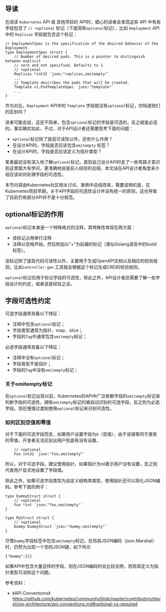 ## 导读
在阅读 `Kubernetes` API 或 其他项目的 API时，细心的读者会发现这些 API 中有些字段包含了 `// +optional` 标记（下面简称`optional`标记），比如 `Deployment` API中的 `Replicas` 字段就包含这个标记：
```
// DeploymentSpec is the specification of the desired behavior of the Deployment.
type DeploymentSpec struct {
	// Number of desired pods. This is a pointer to distinguish between explicit
	// zero and not specified. Defaults to 1.
	// +optional
	Replicas *int32 `json:"replicas,omitempty"`
	...
	// Template describes the pods that will be created.
	Template v1.PodTemplateSpec `json:"template"`
	...
}
```

作为对比，`Deployment` API中的 `Template` 字段就没有`optional`标记，你知道他们的区别吗？

读者可能会说，这还不简单，包含`optional`标记的字段是可选的，反之就是必选的。事实确实如此，不过，对于API设计者还需要思考下面的问题：
- `optional`标记除了提高可读性以外，还有什么作用？
- 在设计API时，字段是否应该包含`omitempty` 标签？
- 在设计API时，字段是否应该定义为指针类型？

笔者最初没有深入地了解`optional`标记，直到自己设计API时走了一些弯路才意识到这里面大有学问，更准确地说是前人经验的总结。本文站在API设计者角度来介绍应该如何处理字段的可选性。

本节内容由Kubernetes社区相关讨论、案例中总结而来，需要说明的是，在Kubernetes项目早期，关于API字段的可选性设计并没有统一的原则，这也导致了目前仍有部分API并不是十分规范。

## optional标记的作用
`optional`标记本身是一个特殊格式的注释，其特殊性体现在两方面：
- 该标记占用单行注释
- 注释以空格开始，然后附加以“+”为前缀的标记（类似Golang语言中的build 标签）。

该标记除了提高代码可读性以外，主要用于生成OpenAPI文档以及相应的校验规则。比如`controller-gen` 工具就会根据这个标记生成CRD的校验规则。

`optional`标记仅用于标记字段的可选性，除此之外，API设计者还需要了解一些字段设计的约定，或者说是经验之谈。

## 字段可选性约定
可选字段通常具备以下特征：
- 注释中包含`optional`标记；
- 字段类型通常为指针、map、slice；
- 字段的`Tag`中通常包含`omitempty`标记；

必选字段通常具备以下特征：
- 注释中没有`optional`标记；
- 字段类型不是指针；
- 字段的`Tag`中没有`omitempty`标记；

### 关于omitempty标记
在`optional`标记出现以前，Kubernetes的API中广泛依赖字段的`omitempty`标记来判断字段的可选性，拥有`omitempty`标记的被自动识别的可选字段，反之则为必选字段。现在慢慢过渡到使用`optional`标记来识别可选性。

### 如何区别空值和零值
对于下面的可选字段而言，如果用户设置字段为`0`（空值），由于该值等同于类型的零值，开发者无法区别出用户到底有没有设置。
```
	// +optional
	Foo int32 `json:"foo,omitempty"`
```

所以，对于可选字段，建议使用指针，如果指针为nil表示用户没有设置，反之则代表用户显式地设置了字段值。

除此之外，如果可选字段类型为自定义结构体类型，使用指针还可以简化JSON编码。参考下面的例子：
```
type DummyStruct struct {
	// +optional
	Foo *int `json:"foo,omitempty"`
}

type MyStruct struct {
	// +optional
	Dummy DummyStruct `json:"dummy,omitempty"`
}
```
尽管`Dummy`字段标签中包含`omitempty`标记，在将其JSON编码（json.Marshal）时，仍然为出现一个空的JSON键，如下所示
```
{"dummy":{}}
```
如果API中包含大量这样的字段，则在JSON编码时会比较丑陋，而将其定义为指针类型可消除这个问题。

参考资料：
- 《API Conventions》https://github.com/kubernetes/community/blob/master/contributors/devel/sig-architecture/api-conventions.md#optional-vs-required